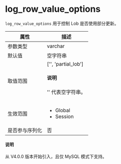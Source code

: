# log_row_value_options

`log_row_value_options` 用于控制 Lob 是否使用部分更新。

|**属性**| **描述**|
|--------|---------|
|参数类型 |varchar  |
|默认值   | 空字符串 |
|取值范围 |['', 'partial_lob']<main id="notice" type='explain'><h4>说明</h4><p> '' 代表空字符串。</p></main>|
|生效范围 |<ul><li>Global</li><li>Session</li></ul>|
|是否参与序列化|否                                  |

<main id="notice" type='explain'>
  <h4>说明</h4>
  <p>从 V4.0.0 版本开始引入，且仅 MySQL 模式下支持。</p>
</main>
